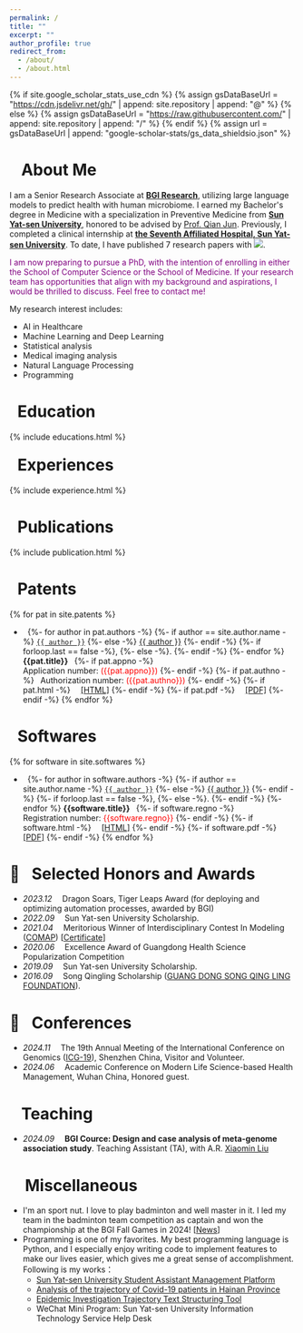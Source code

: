 ```yaml
---
permalink: /
title: ""
excerpt: ""
author_profile: true
redirect_from: 
  - /about/
  - /about.html
---
```


{% if site.google_scholar_stats_use_cdn %}
{% assign gsDataBaseUrl = "https://cdn.jsdelivr.net/gh/" | append: site.repository | append: "@" %}
{% else %}
{% assign gsDataBaseUrl = "https://raw.githubusercontent.com/" | append: site.repository | append: "/" %}
{% endif %}
{% assign url = gsDataBaseUrl | append: "google-scholar-stats/gs_data_shieldsio.json" %}

<span class='anchor' id='about-me'></span>

# <i class="fa fa-id-card" aria-hidden="true"></i>&ensp; About Me
I am a Senior Research Associate at [**BGI Research**](https://en.genomics.cn/), utilizing large language models to predict health with human microbiome. I earned my Bachelor's degree in Medicine with a specialization in Preventive Medicine from [**Sun Yat-sen University**](https://www.sysu.edu.cn/sysuen/), honored to be advised by  [Prof. Qian Jun](https://phs.sysu.edu.cn/zh-hans/teacher/510). Previously, I completed a clinical internship at [**the Seventh Affiliated Hospital, Sun Yat-sen University**](https://www.sysush.com/en). To date, I have published 7 research papers with <a href='https://scholar.google.com/citations?user=jqslgHAAAAAJ'><img src="https://img.shields.io/endpoint?url={{ url | url_encode }}&logo=Google%20Scholar&labelColor=f6f6f6&color=9cf&style=flat&label=citations"></a>.

<span style="color: purple;">I am now preparing to pursue a PhD, with the intention of enrolling in either the School of Computer Science or the School of Medicine. If your research team has opportunities that align with my background and aspirations, I would be thrilled to discuss. Feel free to contact me!</span>

My research interest includes: 
- AI in Healthcare
- Machine Learning and Deep Learning
- Statistical analysis
- Medical imaging analysis
- Natural Language Processing
- Programming


<!-- # 🎓 Educations 
 -->
<span class='anchor' id='educations'></span>
# <i class="fa fa-graduation-cap" aria-hidden="true"></i>&ensp;Education
<div id="Education" class="bio" style="margin-bottom:-15px">
    {% include educations.html %}
</div>

<span class='anchor' id='experiences'></span>
# <i class="fa fa-tasks" aria-hidden="true"></i>&ensp;Experiences
{% include experience.html %}

<span class='anchor' id='publications'></span>
# <i class="fa fa-book" aria-hidden="true" ></i> &ensp;Publications 
{% include publication.html %}

<span class='anchor' id='patents'></span>
# <i class="fa fa-lock" aria-hidden="true" ></i> &ensp;Patents
{% for pat in site.patents %}
- &nbsp;
{%- for author in pat.authors -%}
{%- if author == site.author.name -%}
<a href="#" onclick="event.preventDefault()" style="white-space: nowrap;display: inline-block;">`{{ author }}`</a>
{%- else -%}
<a href="#" onclick="event.preventDefault()" style="white-space: nowrap;display: inline-block;">{{ author }}</a>
{%- endif -%}
{%- if forloop.last == false -%},&nbsp;{%- else -%}.&nbsp;{%- endif -%}
{%- endfor %}
**{{pat.title}}**&ensp;
{%- if pat.appno -%}
<br>Application number:&nbsp;<span style="color: red;">({{pat.appno}})</span>
{%- endif -%}
{%- if pat.authno -%}
&ensp;Authorization number:&nbsp;<span style="color: red;">({{pat.authno}})</span>
{%- endif -%}
{%- if pat.html -%}
&emsp;[[HTML]]({{pat.html}})
{%- endif -%}
{%- if pat.pdf -%}
&emsp;[[PDF]]({{pat.pdf}})
{%- endif -%}
{% endfor %}

<span class='anchor' id='softwares'></span>
# <i class="fa fa-cogs" aria-hidden="true" ></i>&ensp;Softwares
{% for software in site.softwares %}
- &nbsp;
{%- for author in software.authors -%}
{%- if author == site.author.name -%}
<a href="#" onclick="event.preventDefault()" style="white-space: nowrap;display: inline-block;">`{{ author }}`</a>
{%- else -%}
<a href="#" onclick="event.preventDefault()" style="white-space: nowrap;display: inline-block;">{{ author }}</a>
{%- endif -%}
{%- if forloop.last == false -%},&nbsp;{%- else -%}.&nbsp;{%- endif -%}
{%- endfor %}
**{{software.title}}**&ensp;
{%- if software.regno -%}
<br>Registration number:&nbsp;<span style="color: red;">{{software.regno}}</span>
{%- endif -%}
{%- if software.html -%}
&emsp;[[HTML]]({{software.html}})
{%- endif -%}
{%- if software.pdf -%}
&emsp;[[PDF]]({{software.pdf}})
{%- endif -%}
{% endfor %}

<span class='anchor' id='honors-and-awards'></span>
# 🏅&ensp; Selected Honors and Awards
- *2023.12* &emsp;Dragon Soars, Tiger Leaps Award (for deploying and optimizing automation processes, awarded by BGI)
- *2022.09* &emsp;Sun Yat-sen University Scholarship.
- *2021.04*  &emsp;Meritorious Winner of Interdisciplinary Contest In Modeling ([COMAP](https://www.comap.com/)) [[Certificate](pdf/2112179.pdf)]
- *2020.06* &emsp;Excellence Award of Guangdong Health Science Popularization Competition
- *2019.09* &emsp;Sun Yat-sen University Scholarship.
- *2016.09* &emsp;Song Qingling Scholarship ([GUANG DONG SONG QING LING FOUNDATION](http://www.gdsclf.org/)).

<span class='anchor' id='conferences'></span>
# 💬&ensp; Conferences
- *2024.11* &emsp;The 19th Annual Meeting of the International Conference on Genomics ([ICG-19](https://en.genomics.cn/en-news-278-7053.html)), Shenzhen China, Visitor and Volunteer.
- *2024.06* &emsp;Academic Conference on Modern Life Science-based Health Management, Wuhan China, Honored guest.

<span class='anchor' id='teaching'></span>
# <i class="fa fa-chalkboard-teacher"></i>&ensp; Teaching

- *2024.09* &emsp;**BGI Cource: Design and case analysis of meta-genome association study**. Teaching Assistant (TA), with A.R. [Xiaomin Liu](https://scholar.google.com/citations?user=rUwI1DkAAAAJ)

<span class='anchor' id='miscellaneous'></span>
# &nbsp;<i class="fa fa-heartbeat" aria-hidden="true" ></i>&ensp; Miscellaneous
- I'm an sport nut. I love to play badminton and well master in it. I led my team in the badminton team competition as captain and won the championship at the BGI Fall Games in 2024! [[News](https://mp.weixin.qq.com/s/tOfF7diNTUB2ARJZrjgszg)]
- Programming is one of my favorites. My best programming language is Python, and I especially enjoy writing code to implement features to make our lives easier, which gives me a great sense of accomplishment. Following is my works：
  - [Sun Yat-sen University Student Assistant Management Platform](https://sznc.home.ealeo.xyz:6443/admin)
  - [Analysis of the trajectory of Covid-19 patients in Hainan Province](http://covid-19.infdr.cn/analysis/)
  - [Epidemic Investigation Trajectory Text Structuring Tool](http://covid-19.infdr.cn/app/)
  - WeChat Mini Program: Sun Yat-sen University Information Technology Service Help Desk
  
